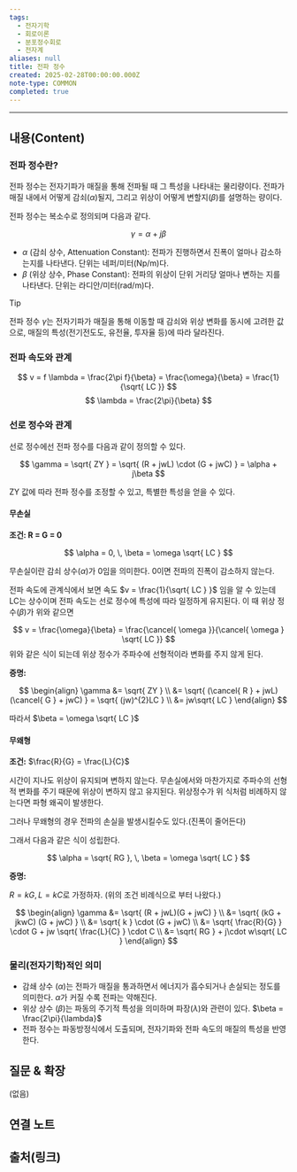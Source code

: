 ```yaml
---
tags:
  - 전자기학
  - 회로이론
  - 분포정수회로
  - 전자계
aliases: null
title: 전파 정수
created: 2025-02-28T00:00:00.000Z
note-type: COMMON
completed: true
---
```


---

## 내용(Content)

### 전파 정수란?

전파 정수는 전자기파가 매질을 통해 전파될 때 그 특성을 나타내는 물리량이다. 전파가 매질 내에서 어떻게 감쇠($\alpha$)될지, 그리고 위상이 어떻게 변할지($\beta$)를 설명하는 량이다. 

전파 정수는 복소수로 정의되며 다음과 같다.

$$
\gamma = \alpha + j\beta
$$

- $\alpha$ (감쇠 상수, Attenuation Constant): 전파가 진행하면서 진폭이 얼마나 감소하는지를 나타낸다. 단위는 네퍼/미터(Np/m)다. 
- $\beta$ (위상 상수, Phase Constant): 전파의 위상이 단위 거리당 얼마나 변하는 지를 나타낸다. 단위는 라디안/미터(rad/m)다.

>[!tip]
>전파 정수 $\gamma$는 전자기파가 매질을 통해 이동할 때 감쇠와 위상 변화를 동시에 고려한 값으로, 매질의 특성(전기전도도, 유전율, 투자율 등)에 따라 달라진다.

### 전파 속도와 관계

$$
v = f \lambda = \frac{2\pi f}{\beta} = \frac{\omega}{\beta} = \frac{1}{\sqrt{ LC }}
$$
$$
\lambda = \frac{2\pi}{\beta}
$$



### 선로 정수와 관계

선로 정수에선 전파 정수를 다음과 같이 정의할 수 있다.

$$
\gamma = \sqrt{ ZY } = \sqrt{ (R + jwL) \cdot (G + jwC) } = \alpha + j\beta
$$

ZY 값에 따라 전파 정수를 조정할 수 있고, 특별한 특성을 얻을 수 있다.

#### 무손실

**조건: R = G = 0**

$$
\alpha = 0, \, \beta = \omega \sqrt{ LC }
$$

무손실이란 감쇠 상수($\alpha$)가 0임을 의미한다. 0이면 전파의 진폭이 감소하지 않는다.

전파 속도에 관계식에서 보면 속도 $v = \frac{1}{\sqrt{ LC } }$ 임을 알 수 있는데 LC는 상수이며 전파 속도는 선로 정수에 특성에 따라 일정하게 유지된다. 이 때 위상 정수($\beta$)가 위와 같으면 

$$
v = \frac{\omega}{\beta} = \frac{\cancel{ \omega }}{\cancel{ \omega } \sqrt{ LC }}
$$
위와 같은 식이 되는데 위상 정수가 주파수에 선형적이라 변화를 주지 않게 된다.

**증명:**

$$
\begin{align}
\gamma &= \sqrt{ ZY } \\
&= \sqrt{ (\cancel{ R } + jwL)(\cancel{ G } + jwC) } = \sqrt{ (jw)^{2}LC } \\
&= jw\sqrt{ LC }
\end{align}
$$

따라서 $\beta = \omega \sqrt{ LC }$

#### 무왜형

**조건:** $\frac{R}{G} = \frac{L}{C}$

시간이 지나도 위상이 유지되며 변하지 않는다. 무손실에서와 마찬가지로 주파수의 선형적 변화를 주기 때문에 위상이 변하지 않고 유지된다. 위상정수가 위 식처럼 비례하지 않는다면 파형 왜곡이 발생한다.

그러나 무왜형의 경우 전파의 손실을 발생시킬수도 있다.(진폭이 줄어든다)

그래서 다음과 같은 식이 성립한다.

$$
\alpha = \sqrt{ RG }, \, \beta = \omega \sqrt{ LC }
$$


**증명:**

$R = kG, L = kC$로 가정하자. (위의 조건 비례식으로 부터 나왔다.)

$$
\begin{align}
\gamma &= \sqrt{ (R + jwL)(G + jwC) } \\
&= \sqrt{ (kG + jkwC) (G + jwC) } \\
&= \sqrt{ k } \cdot (G + jwC) \\
&= \sqrt{ \frac{R}{G} } \cdot G + jw \sqrt{ \frac{L}{C} } \cdot C \\
&= \sqrt{ RG } + j\cdot w\sqrt{ LC } 
\end{align}
$$


### 물리(전자기학)적인 의미

- 감쇄 상수 ($\alpha$)는 전파가 매질을 통과하면서 에너지가 흡수되거나 손실되는 정도를 의미한다. $\alpha$가 커질 수록 전파는 약해진다.
- 위상 상수 ($\beta$)는 파동의 주기적 특성을 의미하며 파장($\lambda$)와 관련이 있다. $\beta = \frac{2\pi}{\lambda}$
- 전파 정수는 파동방정식에서 도출되며, 전자기파와 전파 속도의 매질의 특성을 반영한다.



## 질문 & 확장

(없음)

## 연결 노트



## 출처(링크)





